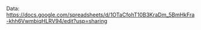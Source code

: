 
Data:
https://docs.google.com/spreadsheets/d/1OTaCfohT10B3KraDm_5BmHkFra-khh6VwmbiqHLRV94/edit?usp=sharing

